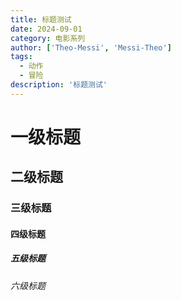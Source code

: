 ```yaml
---
title: 标题测试
date: 2024-09-01
category: 电影系列
author: ['Theo-Messi', 'Messi-Theo']
tags:
  - 动作
  - 冒险
description: '标题测试'
---
```


# 一级标题

## 二级标题

### 三级标题

#### 四级标题

##### 五级标题

###### 六级标题
